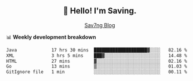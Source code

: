<h2 align="center">👋 Hello! I'm Saving.</h2>
<p align="center">
  <a href="https://sav7ng.com">Sav7ng Blog</a>
</p>

📊 **Weekly development breakdown**

<!--START_SECTION:waka-->

```txt
Java             17 hrs 30 mins  ████████████████████▓░░░░   82.16 %
XML              3 hrs 5 mins    ███▓░░░░░░░░░░░░░░░░░░░░░   14.48 %
HTML             27 mins         ▓░░░░░░░░░░░░░░░░░░░░░░░░   02.16 %
Go               13 mins         ▒░░░░░░░░░░░░░░░░░░░░░░░░   01.03 %
GitIgnore file   1 min           ░░░░░░░░░░░░░░░░░░░░░░░░░   00.11 %
```

<!--END_SECTION:waka-->
